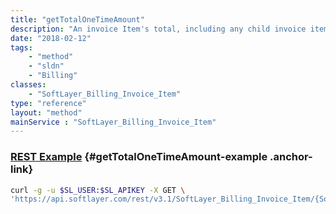 ```yaml
---
title: "getTotalOneTimeAmount"
description: "An invoice Item's total, including any child invoice items if they exist."
date: "2018-02-12"
tags:
    - "method"
    - "sldn"
    - "Billing"
classes:
    - "SoftLayer_Billing_Invoice_Item"
type: "reference"
layout: "method"
mainService : "SoftLayer_Billing_Invoice_Item"
---
```


### [REST Example](#getTotalOneTimeAmount-example) <a href="/article/rest/"><i class="fas fa-question"></i></a> {#getTotalOneTimeAmount-example .anchor-link} 
```bash
curl -g -u $SL_USER:$SL_APIKEY -X GET \
'https://api.softlayer.com/rest/v3.1/SoftLayer_Billing_Invoice_Item/{SoftLayer_Billing_Invoice_ItemID}/getTotalOneTimeAmount'
```
